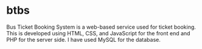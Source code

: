 # btbs

Bus Ticket Booking System is a web-based service used for ticket booking. This is developed using HTML, CSS, and JavaScript for the front end and PHP for the server side. I have used MySQL for the database.
